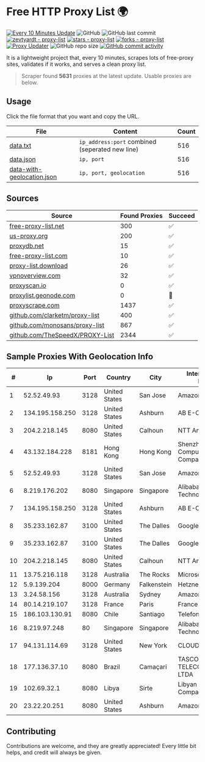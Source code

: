 
# Free HTTP Proxy List 🌍

[![Every 10 Minutes Update](https://github.com/mertguvencli/http-proxy-list/actions/workflows/main.yml/badge.svg?branch=main)](https://github.com/mertguvencli/http-proxy-list/actions/workflows/main.yml)
![GitHub](https://img.shields.io/github/license/mertguvencli/http-proxy-list)
![GitHub last commit](https://img.shields.io/github/last-commit/mertguvencli/http-proxy-list)
[![zevtyardt - proxy-list](https://img.shields.io/static/v1?label=zevtyardt&message=proxy-list&color=blue&logo=github)](https://github.com/zevtyardt/proxy-list "Go to GitHub repo")
[![stars - proxy-list](https://img.shields.io/github/stars/zevtyardt/proxy-list?style=social)](https://github.com/zevtyardt/proxy-list)
[![forks - proxy-list](https://img.shields.io/github/forks/zevtyardt/proxy-list?style=social)](https://github.com/zevtyardt/proxy-list)
[![Proxy Updater](https://github.com/zevtyardt/proxy-list/workflows/Proxy%20Updater/badge.svg)](https://github.com/zevtyardt/proxy-list/actions?query=workflow:"Proxy+Updater")
![GitHub repo size](https://img.shields.io/github/repo-size/zevtyardt/proxy-list)
[![GitHub commit activity](https://img.shields.io/github/commit-activity/m/zevtyardt/proxy-list?logo=commits)](https://github.com/zevtyardt/proxy-list/commits/main)

It is a lightweight project that, every 10 minutes, scrapes lots of free-proxy sites, validates if it works, and serves a clean proxy list.

> Scraper found **5631** proxies at the latest update. Usable proxies are below.

## Usage

Click the file format that you want and copy the URL.

|File|Content|Count|
|----|-------|-----|
|[data.txt](https://raw.githubusercontent.com/mertguvencli/http-proxy-list/main/proxy-list/data.txt)|`ip_address:port` combined (seperated new line)|516|
|[data.json](https://raw.githubusercontent.com/mertguvencli/http-proxy-list/main/proxy-list/data.json)|`ip, port`|516|
|[data-with-geolocation.json](https://raw.githubusercontent.com/mertguvencli/http-proxy-list/main/proxy-list/data-with-geolocation.json)|`ip, port, geolocation`|516|

## Sources

|Source|Found Proxies|Succeed|
|------|-------------|-------|
|[free-proxy-list.net](https://free-proxy-list.net)|300|✅|
|[us-proxy.org](https://www.us-proxy.org)|200|✅|
|[proxydb.net](http://proxydb.net)|15|✅|
|[free-proxy-list.com](https://free-proxy-list.com/?page=&port=&type%5B%5D=http&type%5B%5D=https&up_time=0&search=Search)|10|✅|
|[proxy-list.download](https://www.proxy-list.download/HTTP)|26|✅|
|[vpnoverview.com](https://vpnoverview.com/privacy/anonymous-browsing/free-proxy-servers)|32|✅|
|[proxyscan.io](https://www.proxyscan.io)|0|✅|
|[proxylist.geonode.com](https://proxylist.geonode.com/api/proxy-list?limit=300&page=1&sort_by=lastChecked&sort_type=desc&protocols=http,https)|0|🚫|
|[proxyscrape.com](https://api.proxyscrape.com/v2/?request=displayproxies&protocol=http&timeout=10000&country=all&ssl=all&anonymity=all)|1437|✅|
|[github.com/clarketm/proxy-list](https://raw.githubusercontent.com/clarketm/proxy-list/master/proxy-list-raw.txt)|400|✅|
|[github.com/monosans/proxy-list](https://raw.githubusercontent.com/monosans/proxy-list/main/proxies/http.txt)|867|✅|
|[github.com/TheSpeedX/PROXY-List](https://raw.githubusercontent.com/TheSpeedX/PROXY-List/master/http.txt)|2344|✅|


## Sample Proxies With Geolocation Info

|#|Ip|Port|Country|City|Internet Service Provider|
|-|--|----|-------|----|-------------------------|
|1|52.52.49.93|3128|United States|San Jose|Amazon.com, Inc.|
|2|134.195.158.250|3128|United States|Ashburn|AB E-Commerce|
|3|204.2.218.145|8080|United States|Calhoun|NTT America, Inc.|
|4|43.132.184.228|8181|Hong Kong|Hong Kong|Shenzhen Tencent Computer Systems Company Limited|
|5|52.52.49.93|3128|United States|San Jose|Amazon.com, Inc.|
|6|8.219.176.202|8080|Singapore|Singapore|Alibaba (US) Technology Co., Ltd.|
|7|134.195.158.250|3128|United States|Ashburn|AB E-Commerce|
|8|35.233.162.87|3100|United States|The Dalles|Google LLC|
|9|35.233.162.87|3100|United States|The Dalles|Google LLC|
|10|204.2.218.145|8080|United States|Calhoun|NTT America, Inc.|
|11|13.75.216.118|3128|Australia|The Rocks|Microsoft Corporation|
|12|5.9.139.204|8000|Germany|Falkenstein|Hetzner Online GmbH|
|13|3.24.58.156|3128|Australia|Sydney|Amazon.com, Inc.|
|14|80.14.219.107|3128|France|Paris|France Telecom|
|15|186.103.130.91|8080|Chile|Santiago|Telefonica Empresas|
|16|8.219.97.248|80|Singapore|Singapore|Alibaba (US) Technology Co., Ltd.|
|17|94.131.114.69|3128|United States|New York|CLOUD LEASE Ltd|
|18|177.136.37.10|8080|Brazil|Camaçari|TASCOM TELECOMUNICAÇÕES LTDA|
|19|102.69.32.1|8080|Libya|Sirte|Libyan International Company Technology|
|20|23.22.20.251|8080|United States|Ashburn|Amazon.com|



## Contributing

Contributions are welcome, and they are greatly appreciated! Every
little bit helps, and credit will always be given.

